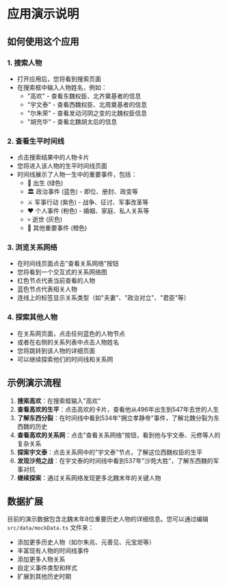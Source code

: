 # 应用演示说明

## 如何使用这个应用

### 1. 搜索人物
- 打开应用后，您将看到搜索页面
- 在搜索框中输入人物姓名，例如：
  - "高欢" - 查看东魏权臣、北齐奠基者的信息
  - "宇文泰" - 查看西魏权臣、北周奠基者的信息
  - "尔朱荣" - 查看发动河阴之变的北魏权臣信息
  - "胡充华" - 查看北魏胡太后的信息

### 2. 查看生平时间线
- 点击搜索结果中的人物卡片
- 您将进入该人物的生平时间线页面
- 时间线展示了人物一生中的重要事件，包括：
  - 🌟 出生 (绿色)
  - 🏛️ 政治事件 (蓝色) - 即位、册封、政变等
  - ⚔️ 军事行动 (紫色) - 战争、征讨、军事改革等
  - ❤️ 个人事件 (粉色) - 婚姻、家庭、私人关系等
  - 💀 逝世 (灰色)
  - 📅 其他重要事件 (橙色)

### 3. 浏览关系网络
- 在时间线页面点击"查看关系网络"按钮
- 您将看到一个交互式的关系网络图
- 红色节点代表当前查看的人物
- 蓝色节点代表相关人物
- 连线上的标签显示关系类型（如"夫妻"、"政治对立"、"君臣"等）

### 4. 探索其他人物
- 在关系网页面，点击任何蓝色的人物节点
- 或者在右侧的关系列表中点击人物姓名
- 您将跳转到该人物的详细页面
- 可以继续探索他们的时间线和关系网

## 示例演示流程

1. **搜索高欢**：在搜索框输入"高欢"
2. **查看高欢的生平**：点击高欢的卡片，查看他从496年出生到547年去世的人生
3. **了解东西分裂**：在时间线中看到534年"拥立孝静帝"事件，了解北魏分裂为东西魏的历史
4. **查看高欢的关系网**：点击"查看关系网络"按钮，看到他与宇文泰、元修等人的复杂关系
5. **探索宇文泰**：点击关系网中的"宇文泰"节点，了解这位西魏权臣的生平
6. **发现沙苑之战**：在宇文泰的时间线中看到537年"沙苑大胜"，了解东西魏的军事对抗
7. **继续探索**：通过关系网络发现更多北魏末年的关键人物

## 数据扩展

目前的演示数据包含北魏末年8位重要历史人物的详细信息。您可以通过编辑 `src/data/mockData.ts` 文件来：
- 添加更多历史人物（如尔朱兆、元善见、元宝炬等）
- 丰富现有人物的时间线事件
- 添加更多人物关系
- 自定义事件类型和样式
- 扩展到其他历史时期
